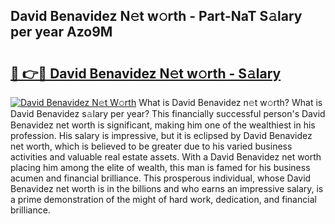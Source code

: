 ## David Benavidez N𝚎t w𝚘rth - Part-NaT S𝚊lary per year Azo9M

# <h2><a href="http://gc3p35j.nevu.top/?p=David+Benavidez">🔗 👉🔴 David Benavidez N𝚎t w𝚘rth - S𝚊lary</a></h2>

[![David Benavidez N𝚎t W𝚘rth](https://i.imgur.com/Oavwk0R.jpeg)](http://gc3p35j.nevu.top/?p=David+Benavidez)
What is David Benavidez n𝚎t w𝚘rth? What is David Benavidez s𝚊lary per year?
This financially successful person's David Benavidez net worth is significant, making him one of the wealthiest in his profession. His salary is impressive, but it is eclipsed by David Benavidez net worth, which is believed to be greater due to his varied business activities and valuable real estate assets. With a David Benavidez net worth placing him among the elite of wealth, this man is famed for his business acumen and financial brilliance. This prosperous individual, whose David Benavidez net worth is in the billions and who earns an impressive salary, is a prime demonstration of the might of hard work, dedication, and financial brilliance.
